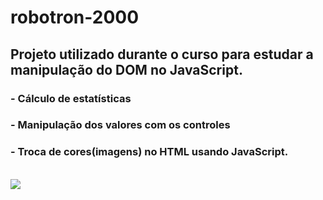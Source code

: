 # robotron-2000

## Projeto utilizado durante o curso para estudar a manipulação do DOM no JavaScript.

### - Cálculo de estatísticas
### - Manipulação dos valores com os controles
### - Troca de cores(imagens) no HTML usando JavaScript.

<br>

<img src="https://ik.imagekit.io/smcdfr9wf/robotron/img-robotron.PNG?updatedAt=1689759025217">